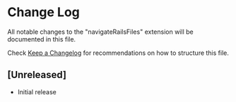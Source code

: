 # Change Log

All notable changes to the "navigateRailsFiles" extension will be documented in this file.

Check [Keep a Changelog](http://keepachangelog.com/) for recommendations on how to structure this file.

## [Unreleased]

- Initial release